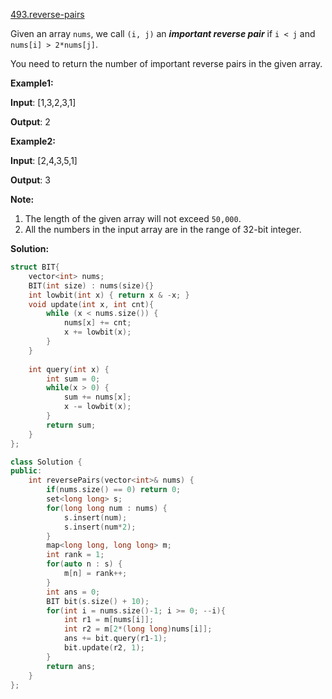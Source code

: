 [493.reverse-pairs](https://leetcode.com/problems/reverse-pairs/)  

Given an array `nums`, we call `(i, j)` an **_important reverse pair_** if `i < j` and `nums[i] > 2*nums[j]`.

You need to return the number of important reverse pairs in the given array.

**Example1:**

  
**Input**: \[1,3,2,3,1\]
  
**Output**: 2
  

**Example2:**

  
**Input**: \[2,4,3,5,1\]
  
**Output**: 3
  

**Note:**  

1.  The length of the given array will not exceed `50,000`.
2.  All the numbers in the input array are in the range of 32-bit integer.  



**Solution:**  

```cpp
struct BIT{
    vector<int> nums;
    BIT(int size) : nums(size){}
    int lowbit(int x) { return x & -x; }
    void update(int x, int cnt){
        while (x < nums.size()) {
            nums[x] += cnt;
            x += lowbit(x);
        }
    }
    
    int query(int x) {
        int sum = 0;
        while(x > 0) {
            sum += nums[x];
            x -= lowbit(x);
        }
        return sum;
    }
};

class Solution {
public:
    int reversePairs(vector<int>& nums) {
        if(nums.size() == 0) return 0;
        set<long long> s;
        for(long long num : nums) {
            s.insert(num);
            s.insert(num*2);
        }
        map<long long, long long> m;
        int rank = 1;
        for(auto n : s) {
            m[n] = rank++;
        }
        int ans = 0;
        BIT bit(s.size() + 10);
        for(int i = nums.size()-1; i >= 0; --i){
            int r1 = m[nums[i]];
            int r2 = m[2*(long long)nums[i]];
            ans += bit.query(r1-1);
            bit.update(r2, 1);
        }
        return ans;
    }
};
```
      